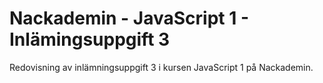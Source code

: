 # Nackademin - JavaScript 1 - Inlämingsuppgift 3
Redovisning av inlämningsuppgift 3 i kursen JavaScript 1 på Nackademin.